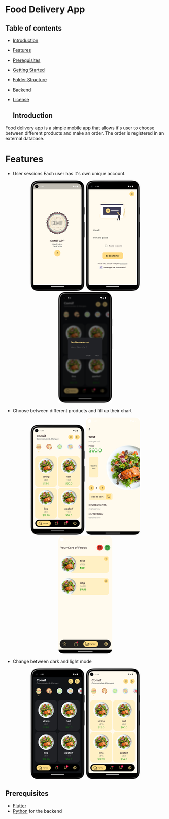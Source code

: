# Food Delivery App

## Table of contents
- [Introduction](#introduction)
- [Features](#features)
- [Prerequisites](#prerequisites)
- [Getting Started](#getting-started)
- [Folder Structure](#folder-structure)
- [Backend](#backend)
- [License](#license)

  ## Introduction
Food delivery app is a simple mobile app that allows it's user to choose between different products and make an order. The order is registered in an external database.

# Features

- User sessions
Each user has it's own unique account.
<p align="center">
  <img src="screenshots/Screenshot_20231228_173818.png" width="170" >
  <img src="screenshots/Screenshot_20231228_173843.png" width="170" >
  <img src="screenshots/Screenshot_20231228_175122.png" width="170" >
</p>

- Choose between different products and fill up their chart
<p align="center">
  <img src="screenshots/Screenshot_20231228_174926.png" width="170" >
  <img src="screenshots/Screenshot_20231228_180722.png" width="170" >
  <img src="screenshots/Screenshot_20231228_180814.png" width="170" >
</p>

- Change between dark and light mode
<p align="center">
  <img src="screenshots/Screenshot_20231228_175007.png" width="170" >
  <img src="screenshots/Screenshot_20231228_174926.png" width="170" >
</p>

## Prerequisites
- [Flutter](https://flutter.dev/docs/get-started/install)
- [Python](https://www.python.org/downloads/) for the backend



